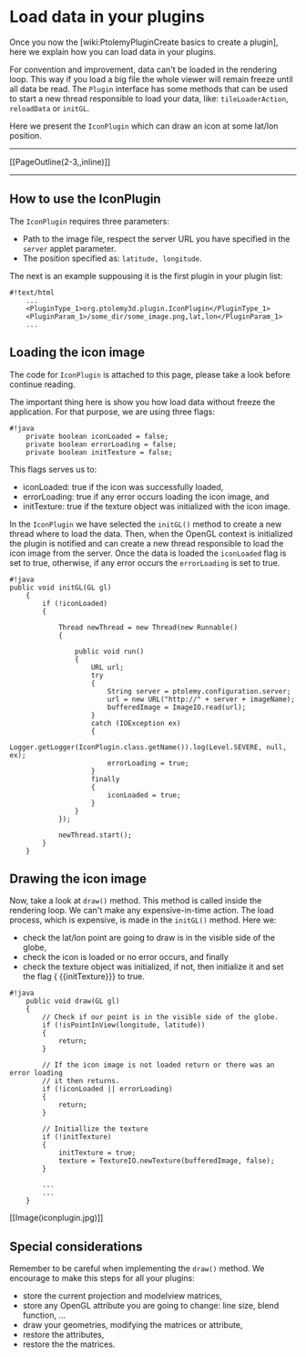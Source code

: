 # Load data in your plugins #

Once you now the [wiki:PtolemyPluginCreate basics to create a plugin], here we explain how you can load data in your plugins.

For convention and improvement, data can't be loaded in the rendering loop. This way if you load a big file the whole viewer will remain freeze until all data be read.
The `Plugin` interface has some methods that can be used to start a new thread responsible to load your data, like: `tileLoaderAction`, `reloadData` or `initGL`.

Here we present the `IconPlugin` which can draw an icon at some lat/lon position.


---

[[PageOutline(2-3,,inline)]]

---


## How to use the IconPlugin ##

The `IconPlugin` requires three parameters:
  * Path to the image file, respect the server URL you have specified in the `server` applet parameter.
  * The position specified as: `latitude, longitude`.

The next is an example suppousing it is the first plugin in your plugin list:
```
#!text/html
    ...
    <PluginType_1>org.ptolemy3d.plugin.IconPlugin</PluginType_1>
    <PluginParam_1>/some_dir/some_image.png,lat,lon</PluginParam_1>
    ...
```

## Loading the icon image ##

The code for `IconPlugin` is attached to this page, please take a look before continue reading.

The important thing here is show you how load data without freeze the application. For that purpose, we are using three flags:
```
#!java
    private boolean iconLoaded = false;
    private boolean errorLoading = false;
    private boolean initTexture = false;
```

This flags serves us to:
  * iconLoaded: true if the icon was successfully loaded,
  * errorLoading: true if any error occurs loading the icon image, and
  * initTexture: true if the texture object was initialized with the icon image.

In the `IconPlugin` we have selected the `initGL()` method to create a new thread where to load the data. Then, when the OpenGL context is initialized the plugin is notified and can create a new thread responsible to load the icon image from the server. Once the data is loaded the `iconLoaded` flag is set to true, otherwise, if any error occurs the `errorLoading` is set to true.

```
#!java
public void initGL(GL gl)
    {
        if (!iconLoaded)
        {

            Thread newThread = new Thread(new Runnable()
            {

                public void run()
                {
                    URL url;
                    try
                    {
                        String server = ptolemy.configuration.server;
                        url = new URL("http://" + server + imageName);
                        bufferedImage = ImageIO.read(url);
                    }
                    catch (IOException ex)
                    {
                        Logger.getLogger(IconPlugin.class.getName()).log(Level.SEVERE, null, ex);
                        errorLoading = true;
                    }
                    finally
                    {
                        iconLoaded = true;
                    }
                }
            });

            newThread.start();
        }
    }
```

## Drawing the icon image ##

Now, take a look at `draw()` method. This method is called inside the rendering loop. We can't make any expensive-in-time action. The load process, which is expensive, is made in the `initGL()` method. Here we:
  * check the lat/lon point are going to draw is in the visible side of the globe,
  * check the icon is loaded or no error occurs, and finally
  * check the texture object was initialized, if not, then initialize it and set the flag { {{initTexture}}} to true.

```
#!java
    public void draw(GL gl)
    {
        // Check if our point is in the visible side of the globe.
        if (!isPointInView(longitude, latitude))
        {
            return;
        }

        // If the icon image is not loaded return or there was an error loading
        // it then returns.
        if (!iconLoaded || errorLoading)
        {
            return;
        }

        // Initiallize the texture
        if (!initTexture)
        {
            initTexture = true;
            texture = TextureIO.newTexture(bufferedImage, false);
        }

        ...
        ...
    }
```

[[Image(iconplugin.jpg)]]

## Special considerations ##

Remember to be careful when implementing the `draw()` method. We encourage to make this steps for all your plugins:

  * store the current projection and modelview matrices,
  * store any OpenGL attribute you are going to change: line size, blend function, ...
  * draw your geometries, modifying the matrices or attribute,
  * restore the attributes,
  * restore the the matrices.